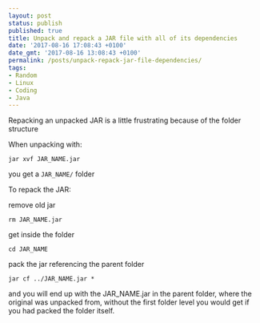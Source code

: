 ```yaml
---
layout: post
status: publish
published: true
title: Unpack and repack a JAR file with all of its dependencies
date: '2017-08-16 17:08:43 +0100'
date_gmt: '2017-08-16 13:08:43 +0100'
permalink: /posts/unpack-repack-jar-file-dependencies/
tags:
- Random
- Linux
- Coding
- Java
---
```

 Repacking an unpacked JAR is a little frustrating because of the folder structure 

 When unpacking with: 

```
jar xvf JAR_NAME.jar
```
you get a `JAR_NAME/` folder 

To repack the JAR: 

remove old jar 
```
rm JAR_NAME.jar
```
get inside the folder 
```
cd JAR_NAME
```
pack the jar referencing the parent folder 

```
jar cf ../JAR_NAME.jar *
```
and you will end up with the JAR_NAME.jar in the parent folder, where the original was unpacked from, without the first folder level you would get if you had packed the folder itself. 

